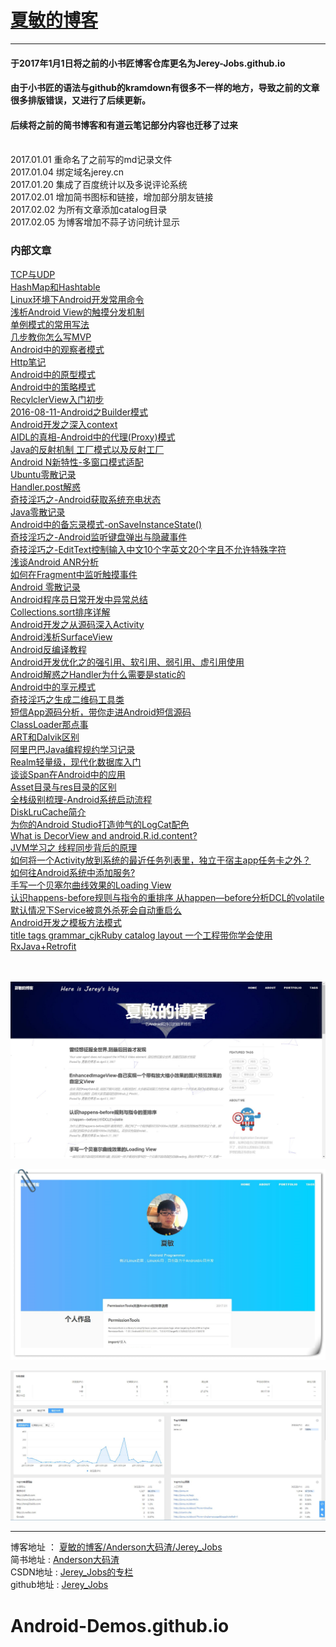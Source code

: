 # [夏敏的博客](http://jerey.cn/)
----------

#### 于2017年1月1日将之前的小书匠博客仓库更名为Jerey-Jobs.github.io
#### 由于小书匠的语法与github的kramdown有很多不一样的地方，导致之前的文章很多排版错误，又进行了后续更新。
#### 后续将之前的简书博客和有道云笔记部分内容也迁移了过来

<br>2017.01.01 重命名了之前写的md记录文件
<br>2017.01.04 绑定域名jerey.cn
<br>2017.01.20 集成了百度统计以及多说评论系统
<br>2017.02.01 增加简书图标和链接，增加部分朋友链接
<br>2017.02.02 为所有文章添加catalog目录
<br>2017.02.05 为博客增加不蒜子访问统计显示

### 内部文章
[TCP与UDP](https://github.com/Jerey-Jobs/Jerey-Jobs.github.io/blob/master/_posts/2014-12-01-%E5%A4%A7%E5%AD%A6%E9%82%A3%E7%82%B9%E4%BA%8B-TCP%E4%B8%8EUDP%E5%AD%A6%E7%94%9F%E6%97%B6%E4%BB%A3%E8%AE%B0%E5%BD%95.md)<br>
[HashMap和Hashtable](https://github.com/Jerey-Jobs/Jerey-Jobs.github.io/blob/master/_posts/2015-09-04-%E5%A4%A7%E5%AD%A6%E6%97%B6%E9%82%A3%E7%82%B9%E4%BA%8B-HashMap%E4%B8%8EHashtable.md)<br>
[Linux环境下Android开发常用命令](https://github.com/Jerey-Jobs/Jerey-Jobs.github.io/blob/master/_posts/2016-07-05-Linux%E4%B8%8B%E5%B8%B8%E7%94%A8%E5%91%BD%E4%BB%A4.md)<br>
[浅析Android View的触摸分发机制](https://github.com/Jerey-Jobs/Jerey-Jobs.github.io/blob/master/_posts/2016-07-12-%E4%B8%A4%E5%B1%82view%E5%8F%A0%E5%8A%A0%E5%B8%A6%E6%9D%A5%E7%9A%84%E5%93%8D%E5%BA%94%E9%97%AE%E9%A2%98.md)<br>
[单例模式的常用写法](https://github.com/Jerey-Jobs/Jerey-Jobs.github.io/blob/master/_posts/2016-07-13-%E5%8D%95%E4%BE%8B%E6%A8%A1%E5%BC%8F%E7%9A%84%E5%B8%B8%E7%94%A8%E5%86%99%E6%B3%95.md)<br>
[几步教你怎么写MVP](https://github.com/Jerey-Jobs/Jerey-Jobs.github.io/blob/master/_posts/2016-07-19-%E5%87%A0%E6%AD%A5%E6%95%99%E4%BD%A0%E6%80%8E%E4%B9%88%E5%86%99MVP.md)<br>
[Android中的观察者模式](https://github.com/Jerey-Jobs/Jerey-Jobs.github.io/blob/master/_posts/2016-07-23-Android%E4%B8%AD%E7%9A%84%E8%A7%82%E5%AF%9F%E8%80%85%E6%A8%A1%E5%BC%8F.md)<br>
[Http笔记](https://github.com/Jerey-Jobs/Jerey-Jobs.github.io/blob/master/_posts/2016-07-23-Http%E7%AC%94%E8%AE%B0.md)<br>
[Android中的原型模式](https://github.com/Jerey-Jobs/Jerey-Jobs.github.io/blob/master/_posts/2016-07-26-Android%E4%B8%AD%E7%9A%84%E5%8E%9F%E5%9E%8B%E6%A8%A1%E5%BC%8F.md)<br>
[Android中的策略模式](https://github.com/Jerey-Jobs/Jerey-Jobs.github.io/blob/master/_posts/2016-08-08-Android%E4%B8%AD%E7%9A%84%E7%AD%96%E7%95%A5%E6%A8%A1%E5%BC%8F.md)<br>
[RecylclerView入门初步](https://github.com/Jerey-Jobs/Jerey-Jobs.github.io/blob/master/_posts/2016-08-09-RecyclerView%E5%85%A5%E9%97%A8%E5%88%9D%E6%AD%A5.md)<br>
[2016-08-11-Android之Builder模式](https://github.com/Jerey-Jobs/Jerey-Jobs.github.io/blob/master/_posts/2016-08-11-Android%E4%B9%8BBuilder%E6%A8%A1%E5%BC%8F.md)<br>
[Android开发之深入context](https://github.com/Jerey-Jobs/Jerey-Jobs.github.io/blob/master/_posts/2016-08-16-android%E5%BC%80%E5%8F%91%E4%B9%8B%E6%B7%B1%E5%85%A5context.md)<br>
[AIDL的真相-Android中的代理(Proxy)模式](https://github.com/Jerey-Jobs/Jerey-Jobs.github.io/blob/master/_posts/2016-08-19-Android%E4%B8%AD%E7%9A%84%E4%BB%A3%E7%90%86%E6%A8%A1%E5%BC%8F.md)<br>
[Java的反射机制
工厂模式以及反射工厂](https://github.com/Jerey-Jobs/Jerey-Jobs.github.io/blob/master/_posts/2016-08-24-Java%E7%9A%84%E5%8F%8D%E5%B0%84%E6%9C%BA%E5%88%B6.md)<br>
[Android N新特性-多窗口模式适配](https://github.com/Jerey-Jobs/Jerey-Jobs.github.io/blob/master/_posts/2016-09-06-Android%20N%E6%96%B0%E7%89%B9%E6%80%A7-%E5%A4%9A%E7%AA%97%E5%8F%A3%E6%A8%A1%E5%BC%8F%E9%80%82%E9%85%8D.md)<br>
[Ubuntu零散记录](https://github.com/Jerey-Jobs/Jerey-Jobs.github.io/blob/master/_posts/2016-09-16-Ubuntu%E9%9B%B6%E6%95%A3%E8%AE%B0%E5%BD%95.md)<br>
[Handler.post解惑
](https://github.com/Jerey-Jobs/Jerey-Jobs.github.io/blob/master/_posts/2016-09-20-Handler.post%E8%A7%A3%E6%83%91.md)<br>
[奇技淫巧之-Android获取系统充电状态](https://github.com/Jerey-Jobs/Jerey-Jobs.github.io/blob/master/_posts/2016-09-25-%E5%A5%87%E6%8A%80%E6%B7%AB%E5%B7%A7%E4%B9%8B-Android%E8%8E%B7%E5%8F%96%E7%B3%BB%E7%BB%9F%E5%85%85%E7%94%B5%E7%8A%B6%E6%80%81.md)<br>
[Java零散记录](https://github.com/Jerey-Jobs/Jerey-Jobs.github.io/blob/master/_posts/2016-10-08-Java%E9%9B%B6%E6%95%A3%E8%AE%B0%E5%BD%95.md)<br>
[Android中的备忘录模式-onSaveInstanceState()](https://github.com/Jerey-Jobs/Jerey-Jobs.github.io/blob/master/_posts/2016-10-17-Android%E4%B8%AD%E7%9A%84%E5%A4%87%E5%BF%98%E5%BD%95%E6%A8%A1%E5%BC%8F.md)<br>
[奇技淫巧之-Android监听键盘弹出与隐藏事件](https://github.com/Jerey-Jobs/Jerey-Jobs.github.io/blob/master/_posts/2016-10-17-%E5%A5%87%E6%8A%80%E6%B7%AB%E5%B7%A7%E4%B9%8B-Android%E7%9B%91%E5%90%AC%E9%94%AE%E7%9B%98%E5%BC%B9%E5%87%BA%E4%B8%8E%E9%9A%90%E8%97%8F%E4%BA%8B%E4%BB%B6.md)<br>
[奇技淫巧之-EditText控制输入中文10个字英文20个字且不允许特殊字符](https://github.com/Jerey-Jobs/Jerey-Jobs.github.io/blob/master/_posts/2016-10-17-%E5%A5%87%E6%8A%80%E6%B7%AB%E5%B7%A7%E4%B9%8B-EditText%E6%8E%A7%E5%88%B6%E8%BE%93%E5%85%A5%E4%B8%AD%E6%96%8710%E4%B8%AA%E5%AD%97%E8%8B%B1%E6%96%8720%E4%B8%AA%E5%AD%97%E4%B8%94%E4%B8%8D%E5%85%81%E8%AE%B8%E7%89%B9%E6%AE%8A%E5%AD%97%E7%AC%A6.md)<br>
[浅谈Android ANR分析](https://github.com/Jerey-Jobs/Jerey-Jobs.github.io/blob/master/_posts/2016-10-20-%E6%B5%85%E8%B0%88Android%20ANR%E5%88%86%E6%9E%90.md)<br>
[如何在Fragment中监听触摸事件](https://github.com/Jerey-Jobs/Jerey-Jobs.github.io/blob/master/_posts/2016-11-02-%E5%A6%82%E4%BD%95%E5%9C%A8Fragment%E4%B8%AD%E7%9B%91%E5%90%AC%E8%A7%A6%E6%91%B8%E4%BA%8B%E4%BB%B6.md)<br>
[Android 零散记录](https://github.com/Jerey-Jobs/Jerey-Jobs.github.io/blob/master/_posts/2016-11-06-Android%20%E9%9B%B6%E6%95%A3%E8%AE%B0%E5%BD%95.md)<br>
[Android程序员日常开发中异常总结](https://github.com/Jerey-Jobs/Jerey-Jobs.github.io/blob/master/_posts/2016-11-06-Android%E5%BC%82%E5%B8%B8%E6%80%BB%E7%BB%93.md)<br>
[Collections.sort排序详解](https://github.com/Jerey-Jobs/Jerey-Jobs.github.io/blob/master/_posts/2016-11-14-Collections.sort%E6%8E%92%E5%BA%8F%E8%AF%A6%E8%A7%A3.md)<br>
[Android开发之从源码深入Activity](https://github.com/Jerey-Jobs/Jerey-Jobs.github.io/blob/master/_posts/2016-12-03-Android%E5%BC%80%E5%8F%91%E4%B9%8B%E7%B2%BE%E9%80%9AActivity.md)<br>
[Android浅析SurfaceView](https://github.com/Jerey-Jobs/Jerey-Jobs.github.io/blob/master/_posts/2016-12-03-Android%E6%B5%85%E6%9E%90SurfaceView.md)<br>
[Android反编译教程](https://github.com/Jerey-Jobs/Jerey-Jobs.github.io/blob/master/_posts/2016-12-19-Android%E5%8F%8D%E7%BC%96%E8%AF%91%E6%95%99%E7%A8%8B.md)<br>
[Android开发优化之的强引用、软引用、弱引用、虚引用使用
](https://github.com/Jerey-Jobs/Jerey-Jobs.github.io/blob/master/_posts/2016-12-25-Android%E5%BC%80%E5%8F%91%E4%B8%AD%E7%9A%84%E5%BC%BA%E5%BC%95%E7%94%A8%E3%80%81%E8%BD%AF%E5%BC%95%E7%94%A8%E3%80%81%E5%BC%B1%E5%BC%95%E7%94%A8%E3%80%81%E8%99%9A%E5%BC%95%E7%94%A8%E4%BD%BF%E7%94%A8.md)<br>
[Android解惑之Handler为什么需要是static的](https://github.com/Jerey-Jobs/Jerey-Jobs.github.io/blob/master/_posts/2016-12-26-Android%E8%A7%A3%E6%83%91%E4%B9%8BHandler%E4%B8%BA%E4%BB%80%E4%B9%88%E9%9C%80%E8%A6%81%E6%98%AFstatic%E7%9A%84.md)<br>
[Android中的享元模式](https://github.com/Jerey-Jobs/Jerey-Jobs.github.io/blob/master/_posts/2016-7-21-Android%E4%B8%AD%E7%9A%84%E4%BA%AB%E5%85%83%E6%A8%A1%E5%BC%8F.md)<br>
[奇技淫巧之生成二维码工具类](https://github.com/Jerey-Jobs/Jerey-Jobs.github.io/blob/master/_posts/2017-01-07-%E5%A5%87%E6%8A%80%E6%B7%AB%E5%B7%A7%E4%B9%8B%E7%94%9F%E6%88%90%E4%BA%8C%E7%BB%B4%E7%A0%81%E5%B7%A5%E5%85%B7%E7%B1%BB.md)<br>
[短信App源码分析，带你走进Android短信源码](https://github.com/Jerey-Jobs/Jerey-Jobs.github.io/blob/master/_posts/2017-02-02-%E7%9F%AD%E4%BF%A1App%E5%88%86%E6%9E%90%EF%BC%8C%E5%B8%A6%E4%BD%A0%E8%B5%B0%E8%BF%9BAndroid%E7%9F%AD%E4%BF%A1%E6%BA%90%E7%A0%81.md)<br>
[ClassLoader那点事](https://github.com/Jerey-Jobs/Jerey-Jobs.github.io/blob/master/_posts/2017-02-05-ClassLoader%E9%82%A3%E7%82%B9%E4%BA%8B%20%5B%E8%BD%AC%5D.md)<br>
[ART和Dalvik区别](https://github.com/Jerey-Jobs/Jerey-Jobs.github.io/blob/master/_posts/2017-02-08-%E7%AE%80%E5%8D%95%E8%AF%B4%E8%AF%B4ART%E5%92%8CDalvik%E5%8C%BA%E5%88%AB.md)<br>
[阿里巴巴Java编程规约学习记录](https://github.com/Jerey-Jobs/Jerey-Jobs.github.io/blob/master/_posts/2017-02-11-%E9%98%BF%E9%87%8C%E5%B7%B4%E5%B7%B4Java%E7%BC%96%E7%A8%8B%E8%A7%84%E7%BA%A6%E5%AD%A6%E4%B9%A0%E8%AE%B0%E5%BD%95.md)<br>
[Realm轻量级，现代化数据库入门](https://github.com/Jerey-Jobs/Jerey-Jobs.github.io/blob/master/_posts/2017-02-14-No%20SQL%2C%20Realm%E8%BD%BB%E9%87%8F%E7%BA%A7%EF%BC%8C%E7%8E%B0%E4%BB%A3%E5%8C%96%E6%95%B0%E6%8D%AE%E5%BA%93%E5%85%A5%E9%97%A8.md)<br>
[谈谈Span在Android中的应用](https://github.com/Jerey-Jobs/Jerey-Jobs.github.io/blob/master/_posts/2017-02-16-%E5%85%84%E5%8F%B0%E7%9A%84TextView%E6%80%8E%E4%B9%88%E5%8A%9F%E8%83%BD%E5%A6%82%E6%AD%A4%E5%BC%BA%E5%A4%A7%EF%BC%9F.md)<br>
[Asset目录与res目录的区别](https://github.com/Jerey-Jobs/Jerey-Jobs.github.io/blob/master/_posts/2017-02-23-Android%E5%B0%8F%E7%9F%A5%E8%AF%86-Asset%E7%9B%AE%E5%BD%95%E4%B8%8Eres%E7%9B%AE%E5%BD%95%E7%9A%84%E5%8C%BA%E5%88%AB.md)<br>
[全栈级别梳理-Android系统启动流程](https://github.com/Jerey-Jobs/Jerey-Jobs.github.io/blob/master/_posts/2017-02-25-%E5%85%A8%E6%A0%88%E7%BA%A7%E5%88%AB%E6%A2%B3%E7%90%86-Android%E7%B3%BB%E7%BB%9F%E5%90%AF%E5%8A%A8%E6%B5%81%E7%A8%8B.md)<br>
[DiskLruCache简介](https://github.com/Jerey-Jobs/Jerey-Jobs.github.io/blob/master/_posts/2017-03-04-DiskLruCache%E7%AE%80%E4%BB%8B.md)<br>
[为你的Android Studio打造帅气的LogCat配色](https://github.com/Jerey-Jobs/Jerey-Jobs.github.io/blob/master/_posts/2017-03-07-%E4%B8%BA%E4%BD%A0%E7%9A%84Android%20Studio%E6%89%93%E9%80%A0%E5%B8%85%E6%B0%94%E7%9A%84LogCat%E9%85%8D%E8%89%B2.md)<br>
[What is DecorView and android.R.id.content?](https://github.com/Jerey-Jobs/Jerey-Jobs.github.io/blob/master/_posts/2017-03-11-What%20is%20DecorView%20and%20android.R.id.content.md)<br>
[JVM学习之 线程同步背后的原理](https://github.com/Jerey-Jobs/Jerey-Jobs.github.io/blob/master/_posts/2017-03-17-JVM%E5%AD%A6%E4%B9%A0%E4%B9%8Bsynchronization.md)<br>
[如何将一个Activity放到系统的最近任务列表里，独立于宿主app任务卡之外？](https://github.com/Jerey-Jobs/Jerey-Jobs.github.io/blob/master/_posts/2017-03-19-%E5%A6%82%E4%BD%95%E5%B0%86%E4%B8%80%E4%B8%AAActivity%E6%94%BE%E5%88%B0%E7%B3%BB%E7%BB%9F%E7%9A%84%E6%9C%80%E8%BF%91%E4%BB%BB%E5%8A%A1%E5%88%97%E8%A1%A8%E9%87%8C.md)<br>
[如何往Android系统中添加服务?](https://github.com/Jerey-Jobs/Jerey-Jobs.github.io/blob/master/_posts/2017-03-24-Android%E6%B7%BB%E5%8A%A0%E7%B3%BB%E7%BB%9F%E6%9C%8D%E5%8A%A1%E9%82%A3%E7%82%B9%E4%BA%8B.md)<br>
[手写一个贝塞尔曲线效果的Loading View](https://github.com/Jerey-Jobs/Jerey-Jobs.github.io/blob/master/_posts/2017-03-25-%E6%89%8B%E5%86%99%E4%B8%80%E4%B8%AA%E8%B4%9D%E5%A1%9E%E5%B0%94%E6%9B%B2%E7%BA%BF%E6%95%88%E6%9E%9C%E7%9A%84Loading%20View.md)<br>
[认识happens-before规则与指令的重排序 从happen—before分析DCL的volatile](https://github.com/Jerey-Jobs/Jerey-Jobs.github.io/blob/master/_posts/2017-03-27-%E8%AE%A4%E8%AF%86happens-before%E8%A7%84%E5%88%99.md)<br>
[默认情况下Service被意外杀死会自动重启么](https://github.com/Jerey-Jobs/Jerey-Jobs.github.io/blob/master/_posts/2017-1-10-Service%E8%A2%AB%E6%84%8F%E5%A4%96%E6%9D%80%E6%AD%BB%E4%BC%9A%E8%87%AA%E5%8A%A8%E9%87%8D%E5%90%AF%E4%B9%88.md)<br>
[Android开发之模板方法模式](https://github.com/Jerey-Jobs/Jerey-Jobs.github.io/blob/master/_posts/2017-1-11-Android%E4%B8%AD%E7%9A%84%E6%A8%A1%E6%9D%BF%E6%96%B9%E6%B3%95%E6%A8%A1%E5%BC%8F.md)<br>
[title	tags	grammar_cjkRuby	catalog	layout
一个工程带你学会使用RxJava+Retrofit](https://github.com/Jerey-Jobs/Jerey-Jobs.github.io/blob/master/_posts/2017-1-14-%E4%B8%80%E4%B8%AA%E5%B7%A5%E7%A8%8B%E5%B8%A6%E4%BD%A0%E5%AD%A6%E4%BC%9A%E4%BD%BF%E7%94%A8RxJava%2BRetrofit.md)<br>
[]()<br>
[]()<br>


 ![博客主界面视图](/img/xiaminblog_view.jpg)

 ![作品界面](/img/xiamin_portfolio.jpg)

 ![百度统计](/img/xiamin_tongji.jpg)

 ----------

 博客地址   ： [夏敏的博客/Anderson大码渣/Jerey_Jobs][1] <br>
 简书地址   :  [Anderson大码渣][2] <br>
 CSDN地址   :  [Jerey_Jobs的专栏][3] <br>
 github地址 :  [Jerey_Jobs][4]



  [1]: http://jerey.cn/
  [2]: http://www.jianshu.com/users/016a5ba708a0/latest_articles
  [3]: http://blog.csdn.net/jerey_jobs
  [4]: https://github.com/Jerey-Jobs
# Android-Demos.github.io
